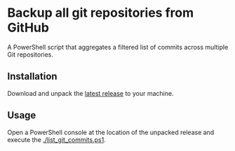 # Backup all git repositories from GitHub
A PowerShell script that aggregates a filtered list of commits across multiple Git repositories.

## Installation
Download and unpack the [latest release](https://github.com/countzero/list_git_commits/releases/latest) to your machine.

## Usage
Open a PowerShell console at the location of the unpacked release and execute the [./list_git_commits.ps1](https://github.com/countzero/list_git_commits/blob/master/list_git_commits.ps1).
